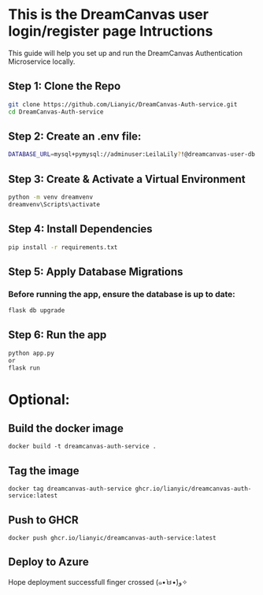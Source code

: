 # This is the DreamCanvas user login/register page Intructions
This guide will help you set up and run the DreamCanvas Authentication Microservice locally.

## Step 1: Clone the Repo
```bash
git clone https://github.com/Lianyic/DreamCanvas-Auth-service.git
cd DreamCanvas-Auth-service
```

## Step 2: Create an .env file:
```bash
DATABASE_URL=mysql+pymysql://adminuser:LeilaLily?!@dreamcanvas-user-db.mysql.database.azure.com/dream_user_db
```

## Step 3: Create & Activate a Virtual Environment
```bash
python -m venv dreamvenv
dreamvenv\Scripts\activate
```

## Step 4: Install Dependencies
```bash
pip install -r requirements.txt
```

## Step 5: Apply Database Migrations
### Before running the app, ensure the database is up to date:
```bash
flask db upgrade
```

## Step 6: Run the app
```bash 
python app.py 
or 
flask run
```


# Optional:
## Build the docker image
```
docker build -t dreamcanvas-auth-service .
```

## Tag the image
```
docker tag dreamcanvas-auth-service ghcr.io/lianyic/dreamcanvas-auth-service:latest
```
## Push to GHCR
```
docker push ghcr.io/lianyic/dreamcanvas-auth-service:latest
```
## Deploy to Azure
Hope deployment successfull finger crossed (๑•̀ㅂ•́)و✧

